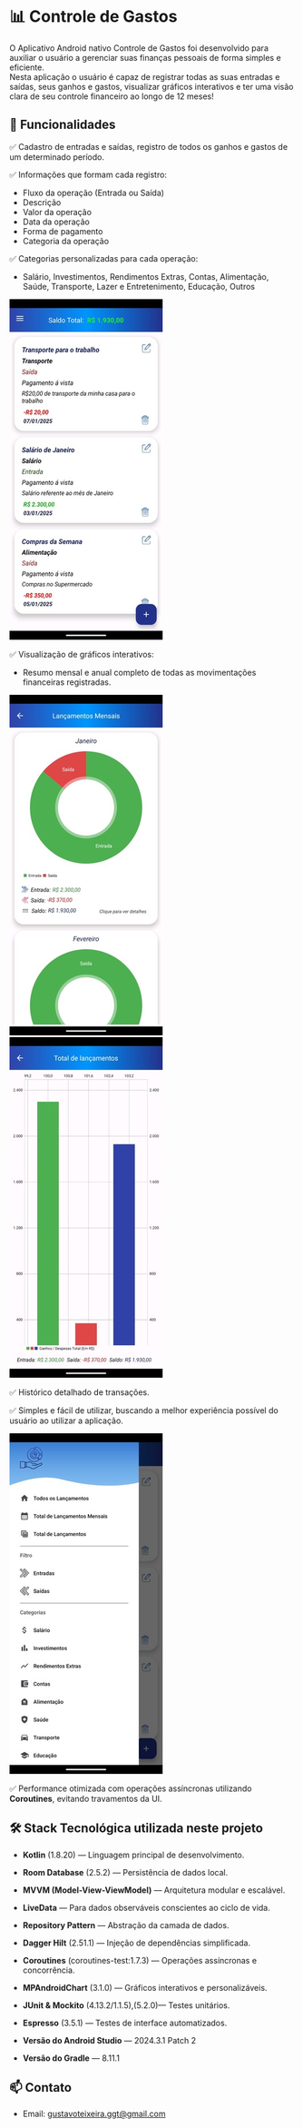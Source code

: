 # 📊 Controle de Gastos

O Aplicativo Android nativo Controle de Gastos foi desenvolvido para auxiliar o usuário a gerenciar suas finanças pessoais de forma simples e eficiente.  
Nesta aplicação o usuário é capaz de registrar todas as suas entradas e saídas, seus ganhos e gastos, visualizar gráficos interativos e ter uma visão clara de seu controle financeiro ao longo de 12 meses!

## 🚀 Funcionalidades

 ✅ Cadastro de entradas e saídas, registro de todos os ganhos e gastos de um determinado período.

 ✅ Informações que formam cada registro:
  - Fluxo da operação (Entrada ou Saída)
  - Descrição
  - Valor da operação
  - Data da operação
  - Forma de pagamento
  - Categoria da operação

 ✅ Categorias personalizadas para cada operação:
  - Salário, Investimentos, Rendimentos Extras, Contas, Alimentação, Saúde, Transporte, Lazer e Entretenimento, Educação, Outros

![Screenshot items adicionados](images/screenshotitems.jpeg)

 ✅ Visualização de gráficos interativos:
  - Resumo mensal e anual completo de todas as movimentações financeiras registradas.

![Screenshot graficos mensais](images/screenshotgraficos.jpeg)
![Screenshot grafico anual](images/screenshotgraficogeral.jpeg)

 ✅ Histórico detalhado de transações.

 ✅ Simples e fácil de utilizar, buscando a melhor experiência possível do usuário ao utilizar a aplicação.

![Screenshot menu](images/screenshotmenulateral.jpeg)

 ✅ Performance otimizada com operações assíncronas utilizando **Coroutines**, evitando travamentos da UI.

## 🛠️ Stack Tecnológica utilizada neste projeto

- **Kotlin** (1.8.20) — Linguagem principal de desenvolvimento.
- **Room Database** (2.5.2) — Persistência de dados local.
- **MVVM (Model-View-ViewModel)** — Arquitetura modular e escalável.
- **LiveData** — Para dados observáveis conscientes ao ciclo de vida.
- **Repository Pattern** — Abstração da camada de dados.
- **Dagger Hilt** (2.51.1) — Injeção de dependências simplificada.
- **Coroutines** (coroutines-test:1.7.3) — Operações assíncronas e concorrência.
- **MPAndroidChart** (3.1.0) — Gráficos interativos e personalizáveis.
- **JUnit & Mockito** (4.13.2/1.1.5),(5.2.0)— Testes unitários.
- **Espresso** (3.5.1) — Testes de interface automatizados.

- **Versão do Android Studio** — 2024.3.1 Patch 2
- **Versão do Gradle** — 8.11.1

## 📫 Contato

- Email: gustavoteixeira.ggt@gmail.com


